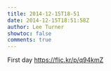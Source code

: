 ```yaml
---
title: 2014-12-15T18-51
date: 2014-12-15T18:51:58Z
author: Lee Turner
showtoc: false
comments: true
---
```


First day https://flic.kr/p/q94kmZ

